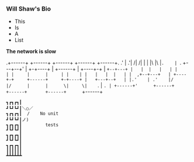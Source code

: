 ### Will Shaw's Bio

- This
- Is
- A
- List

**The network is slow**


   .+------+     +------+     +------+     +------+     +------+.
 .' |    .'|    /|     /|     |      |     |\     |\    |`.    | `.
+---+--+'  |   +-+----+ |     +------+     | +----+-+   |  `+--+---+
|   |  |   |   | |    | |     |      |     | |    | |   |   |  |   |
|  ,+--+---+   | +----+-+     +------+     +-+----+ |   +---+--+   |
|.'    | .'    |/     |/      |      |      \|     \|    `. |   `. |
+------+'      +------+       +------+       +------+      `+------+


```
┓┏┓┏┓┃
┛┗┛┗┛┃＼○／
┓┏┓┏┓┃  /    No unit
┛┗┛┗┛┃ノ)
┓┏┓┏┓┃         tests
┛┗┛┗┛┃ 
┓┏┓┏┓┃ 
┛┗┛┗┛┃ 
┓┏┓┏┓┃         
┃┃┃┃┃┃
┻┻┻┻┻┻
```
